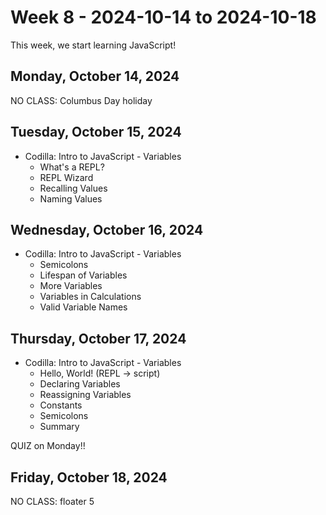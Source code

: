 # Week 8 - 2024-10-14 to 2024-10-18

This week, we start learning JavaScript!

## Monday, October 14, 2024

NO CLASS: Columbus Day holiday

## Tuesday, October 15, 2024

- Codilla: Intro to JavaScript - Variables
  - What's a REPL?
  - REPL Wizard
  - Recalling Values
  - Naming Values

## Wednesday, October 16, 2024

- Codilla: Intro to JavaScript - Variables
  - Semicolons
  - Lifespan of Variables
  - More Variables
  - Variables in Calculations
  - Valid Variable Names

## Thursday, October 17, 2024

- Codilla: Intro to JavaScript - Variables
  - Hello, World! (REPL -> script)
  - Declaring Variables
  - Reassigning Variables
  - Constants
  - Semicolons
  - Summary

QUIZ on Monday!!

## Friday, October 18, 2024

NO CLASS: floater 5
